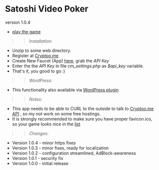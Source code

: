 Satoshi Video Poker
===================
version 1.0.4


 * [play the game](http://gra4.com/games/vp)
 
>> *Installation*:
 * Unzip to some web directory.
 * Register at [Cryptoo.me](https://cryptoo.me/register/)
 * Create New Faucet (App) [here](https://cryptoo.me/faucets/), grab the *API Key*
 * Enter the the *API Key* in file *cm_settings.php* as *$api_key* variable.
 * That's it, you good to go :) 

>> *WordPress*:
 * This functionality also available via [WordPress plugin](https://wordpress.org/plugins/simple-bitcoin-faucets/)


>> *Notes*:
 * This app needs to be able to CURL to the outside to talk to [Cryptoo.me API](https://cryptoo.me/api-doc/) , so my not work on some free hostings.
 * It is strongly recommended to make sure you have proper favicon.ico, so your game looks nice in the [list](https://cryptoo.me/rotator/)
 
 >> *Changes*:
 
  * Version 1.0.4 - minor https fixes
  * Version 1.0.3 - minor fixes, ready for localization
  * Version 1.0.2 - configuration streamlined, AdBlock-awareness
  * Version 1.0.1 - security fix
  * Version 1.0.0 - initial release